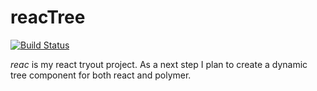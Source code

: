 reacTree
====
[![Build Status](https://travis-ci.org/marianboda/reac.svg?branch=master)](https://travis-ci.org/marianboda/reac "Check this project's build status on TravisCI")


*reac* is my react tryout project. As a next step I plan to create a dynamic tree component for both react and polymer.
